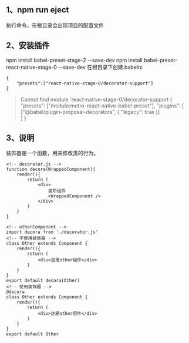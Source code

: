 ## 1、npm run eject
执行命令，在根目录会出现项目的配置文件

## 2、安装插件
npm install babel-preset-stage-2 --save-dev
npm install babel-preset-react-native-stage-0 --save-dev
在根目录下创建.babelrc

	{
		"presets":["react-native-stage-0/decorator-support"]
	}
>Cannot find module 'react-native-stage-0/decorator-support
{
  "presets": ["module:metro-react-native-babel-preset"],
   "plugins": [
    ["@babel/plugin-proposal-decorators", { "legacy": true }]   
  ]
}

## 3、说明
装饰器是一个函数，用来修改类的行为。

	<!-- decorator.js -->
	function decora(WrappedComponent){
		render(){
			return (
				<div>
					高阶组件
					<WrappedComponent />
				</div>
			)
		}
	}

	<!-- otherComponent -->
	import decora from './decorator.js'
	<!-- 不使用装饰器 -->
	class Other extends Component {
		render(){
			return (
				<div>这是other组件</div>
			)
		}
	}
	export default decora(Other)
	<!-- 使用装饰器 -->
	@decora
	class Other extends Component {
		render(){
			return (
				<div>这是other组件</div>
			)
		}
	}
	export default Other
	